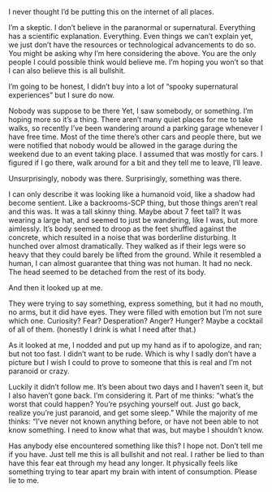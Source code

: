 I never thought I’d be putting this on the internet of all places.

I’m a skeptic. I don’t believe in the paranormal or supernatural. Everything has a scientific explanation. Everything. Even things we can’t explain yet, we just don’t have the resources or technological advancements to do so.
You might be asking why I’m here considering the above. You are the only people I could possible think would believe me. I’m hoping you won’t so that I can also believe this is all bullshit.

I’m going to be honest, I didn’t buy into a lot of “spooky supernatural experiences” but I sure do now.

Nobody was suppose to be there
Yet, I saw somebody, or something. I’m hoping more so it’s a thing.
There aren’t many quiet places for me to take walks, so recently I’ve been wandering around a parking garage whenever I have free time. Most of the time there’s other cars and people there, but we were notified that nobody would be allowed in the garage during the weekend due to an event taking place. I assumed that was mostly for cars. I figured if I go there, walk around for a bit and they tell me to leave, I’ll leave.

Unsurprisingly, nobody was there.
Surprisingly, something was there.

I can only describe it was looking like a humanoid void, like a shadow had become sentient. Like a backrooms-SCP thing, but those things aren’t real and this was.
It was a tall skinny thing. Maybe about 7 feet tall? It was wearing a large hat, and seemed to just be wandering, like I was, but more aimlessly. It’s body seemed to droop as the feet shuffled against the concrete, which resulted in a noise that was borderline disturbing. It hunched over almost dramatically. They walked as if their legs were so heavy that they could barely be lifted from the ground. While it resembled a human, I can almost guarantee that thing was not human. It had no neck. The head seemed to be detached from the rest of its body. 

And then it looked up at me.

They were trying to say something, express something, but it had no mouth, no arms, but it did have eyes. They were filled with emotion but I’m not sure which one. Curiosity? Fear? Desperation? Anger? Hunger? Maybe a cocktail of all of them. (honestly I drink is what I need after that.)

As it looked at me, I nodded and put up my hand as if to apologize, and ran; but not too fast. I didn’t want to be rude. Which is why I sadly don’t have a picture but I wish I could to prove to someone that this is real and I’m not paranoid or crazy.

Luckily it didn’t follow me. It’s been about two days and I haven’t seen it, but I also haven’t gone back. I’m considering it. Part of me thinks: “what’s the worst that could happen? You’re psyching yourself out. Just go back, realize you’re just paranoid, and get some sleep.” While the majority of me thinks: “I’ve never not known anything before, or have not been able to not know something. I need to know what that was, but maybe I shouldn’t know.

Has anybody else encountered something like this? I hope not. Don’t tell me if you have. Just tell me this is all bullshit and not real. I rather be lied to than have this fear eat through my head any longer. It physically feels like something trying to tear apart my brain with intent of consumption. Please lie to me.